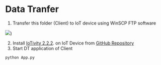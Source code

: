 # Data Tranfer

1. Transfer this folder (Client) to IoT device using WinSCP FTP software

![](https://github.com/atifrizwan91/DT-for-FL/blob/main/DT/DigitalTwin/Images/FTP%20Client.png))

2. Install [IoTivity 2.2.2](http://iotivity.org/IoTivity-Getting-Started/). on IoT Device from [GitHub Repository](https://github.com/iotivity/iotivity-lite)
3. Start DT application of Client
```
python App.py
```
